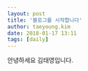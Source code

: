 ```yaml
---
layout: post
title: '블로그를 시작합니다'
author: taeyoung.kim
date: 2018-01-17 13:11
tags: [daily]
---
```


안녕하세요 김태영입니다.